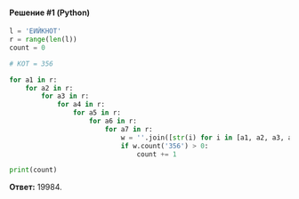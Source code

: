 #### Решение #1 (Python)
```python
l = 'ЕИЙКНОТ'
r = range(len(l))
count = 0

# КОТ = 356

for a1 in r:
	for a2 in r:
		for a3 in r:
			for a4 in r:
				for a5 in r:
					for a6 in r:
						for a7 in r:
							w = ''.join([str(i) for i in [a1, a2, a3, a4, a5, a6, a7]])
							if w.count('356') > 0:
								count += 1

print(count)
```
**Ответ:** 19984.
